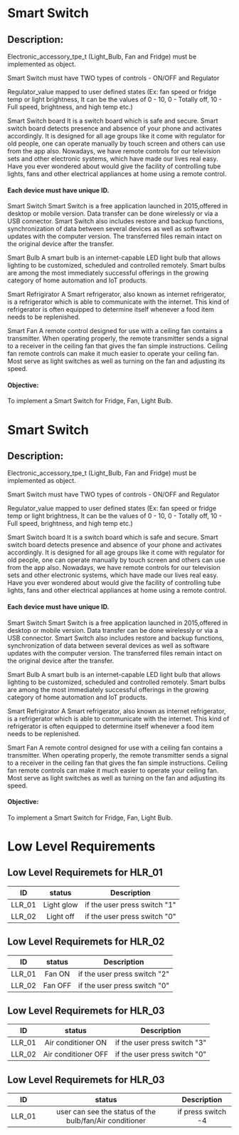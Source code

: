 #  Smart Switch
## Description:
Electronic_accessory_tpe_t (Light_Bulb, Fan and Fridge) must be implemented as object.

Smart Switch must have TWO types of controls - ON/OFF and Regulator

Regulator_value mapped to user defined states  (Ex: fan speed or fridge temp or light brightness, It can be the values of  0 - 10, 0 - Totally off, 10 - Full speed, brightness, and high temp etc.)

Smart Switch board It is a switch board which is safe and secure. Smart switch board detects presence and absence of your phone and activates accordingly. It is designed for all age groups like it come with regulator for old people, one can operate manually by touch screen and others can use from the app also.
Nowadays, we have remote controls for our television sets and other electronic systems, which 
have made our lives real easy. Have you ever wondered about would give the facility of controlling tube lights, fans and other electrical appliances at home using a 
remote control.

#### Each device must have unique ID.
Smart Switch Smart Switch is a free application launched in 2015,offered in desktop or mobile version. Data transfer can be done wirelessly or via a USB connector. Smart Switch also includes restore and backup functions, synchronization of data between several devices as well as software updates with the computer version. The transferred files remain intact on the original device after the transfer.

Smart Bulb A smart bulb is an internet-capable LED light bulb that allows lighting to be customized, scheduled and controlled remotely. Smart bulbs are among the most immediately successful offerings in the growing category of home automation and IoT products.

Smart Refrigirator A Smart refrigerator, also known as internet refrigerator, is a refrigerator which is able to communicate with the internet. This kind of refrigerator is often equipped to determine itself whenever a food item needs to be replenished. 

Smart Fan A remote control designed for use with a ceiling fan contains a transmitter. When operating properly, the remote transmitter sends a signal to a receiver in the ceiling fan that gives the fan simple instructions. Ceiling fan remote controls can make it much easier to operate your ceiling fan. Most serve as light switches as well as turning on the fan and adjusting its speed.

#### Objective:
To implement a Smart Switch for Fridge, Fan, Light Bulb.
#  Smart Switch
## Description:
Electronic_accessory_tpe_t (Light_Bulb, Fan and Fridge) must be implemented as object.

Smart Switch must have TWO types of controls - ON/OFF and Regulator

Regulator_value mapped to user defined states  (Ex: fan speed or fridge temp or light brightness, It can be the values of  0 - 10, 0 - Totally off, 10 - Full speed, brightness, and high temp etc.)

Smart Switch board It is a switch board which is safe and secure. Smart switch board detects presence and absence of your phone and activates accordingly. It is designed for all age groups like it come with regulator for old people, one can operate manually by touch screen and others can use from the app also.
Nowadays, we have remote controls for our television sets and other electronic systems, which 
have made our lives real easy. Have you ever wondered about would give the facility of controlling tube lights, fans and other electrical appliances at home using a 
remote control.

#### Each device must have unique ID.
Smart Switch Smart Switch is a free application launched in 2015,offered in desktop or mobile version. Data transfer can be done wirelessly or via a USB connector. Smart Switch also includes restore and backup functions, synchronization of data between several devices as well as software updates with the computer version. The transferred files remain intact on the original device after the transfer.

Smart Bulb A smart bulb is an internet-capable LED light bulb that allows lighting to be customized, scheduled and controlled remotely. Smart bulbs are among the most immediately successful offerings in the growing category of home automation and IoT products.

Smart Refrigirator A Smart refrigerator, also known as internet refrigerator, is a refrigerator which is able to communicate with the internet. This kind of refrigerator is often equipped to determine itself whenever a food item needs to be replenished. 

Smart Fan A remote control designed for use with a ceiling fan contains a transmitter. When operating properly, the remote transmitter sends a signal to a receiver in the ceiling fan that gives the fan simple instructions. Ceiling fan remote controls can make it much easier to operate your ceiling fan. Most serve as light switches as well as turning on the fan and adjusting its speed.

#### Objective:
To implement a Smart Switch for Fridge, Fan, Light Bulb.
 


# Low Level Requirements

## Low Level Requiremets for HLR_01

|ID|status|Description|
|:----:|:---:|:----:|
|LLR_01|Light glow| if the user press switch "1"|
|LLR_02|Light off |if the user press switch "0" |

## Low Level Requiremets for HLR_02

|ID|status|Description|
|:----:|:---:|:----:|
|LLR_01|Fan ON| if the user press switch "2"|
|LLR_02|Fan OFF| if the user press switch "0"|

## Low Level Requiremets for HLR_03

|ID|status|Description|
|:----:|:---:|:----:|
|LLR_01|Air conditioner ON |if the user press switch "3"|
|LLR_02|Air conditioner OFF|if the user press switch "0"|

##  Low Level Requiremets for HLR_03

|ID|status|Description|
|:----:|:---:|:----:|
|LLR_01|user can see the status of the bulb/fan/Air conditioner |if press switch -4|
